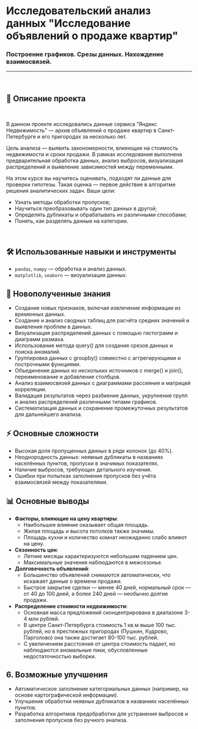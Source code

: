 # Исследовательский анализ данных "Исследование объявлений о продаже квартир"
### Построение графиков. Срезы данных. Нахождение взаимосвязей.
 

***
<br>


## 📌 Описание проекта

<br>

В данном проекте исследовались данные сервиса "Яндекс Недвижимость" — архив объявлений о продаже квартир в Санкт-Петербурге и его пригородах за несколько лет.

Цель анализа — выявить закономерности, влияющие на стоимость недвижимости и сроки продажи. В рамках исследования выполнена предварительная обработка данных, анализ выбросов, визуализация распределений и выявление зависимостей между переменными.

На этом курсе вы научитесь оценивать, подходят ли данные для проверки гипотезы. Такая  оценка — первое действие в алгоритме решения аналитических задач. 
Ваши цели:
- Узнать методы обработки пропусков;
- Научиться преобразовывать один тип данных в другой;
- Определять дубликаты и обрабатывать их различными способами;
- Понять, как разделять данные на категории.

<br>

## 🛠 Использованные навыки и инструменты
- `pandas`, `numpy` — обработка и анализ данных.
- `matplotlib`, `seaborn` — визуализация данных.


## 🎯 Новополученные знания
- Создание новых признаков, включая извлечение информации из временных данных.
- Создание и анализ сводных таблиц для расчёта средних значений и выявления проблем в данных.
- Визуализация распределений данных с помощью гистограмм и диаграмм размаха.
- Использование метода query() для создания срезов данных и поиска аномалий.
- Группировка данных с groupby() совместно с аггрегирующими и построчными функциями.
- Объединение данных из нескольких источников с merge() и join(), переименование и добавление столбцов.
- Анализ взаимосвязей данных с диаграммами рассеяния и матрицей корреляции.
- Валидация результатов через разбиение данных, укрупнение групп и анализ распределений различными типами графиков.
- Систематизация данных и сохранение промежуточных результатов для дальнейшего анализа.


## ⚡ Основные сложности
- Высокая доля пропущенных данных в ряде колонок (до 40%).
- Неоднородность данных: неявные дубликаты в названиях населённых пунктов, пропуски в значимых показателях.
- Наличие выбросов, требующих детального изучения.
- Ошибки при попытках заполнения пропусков без учёта взаимосвязей между показателями.

## 📊 Основные выводы
- **Факторы, влияющие на цену квартиры**:
  - Наибольшее влияние оказывает общая площадь.
  - Жилая площадь и высота потолков также значимы.
  - Площадь кухни и количество комнат неожиданно слабо влияют на цену.
- **Сезонность цен**:
  - Летние месяцы характеризуются небольшим падением цен.
  - Максимальные значения наблюдаются в межсезонье.
- **Долговечность объявлений**:
  - Большинство объявлений снимаются автоматически, что искажает данные о времени продажи.
  - Быстрое закрытие сделки — менее 40 дней, нормальный срок — от 40 до 100 дней, а более 240 дней — необычно долгие продажи.
- **Распределение стоимости недвижимости**:
  - Основная масса предложений сконцентрирована в диапазоне 3-4 млн рублей.
  - В центре Санкт-Петербурга стоимость 1 кв.м выше 100 тыс. рублей, но в престижных пригородах (Пушкин, Кудрово, Парголово) она также достигает 80-100 тыс. рублей.
  - С увеличением расстояния от центра стоимость падает, но наблюдаются аномальные пики, обусловленные недостаточностью выборки.

## 6. Возможные улучшения
- Автоматическое заполнение категориальных данных (например, на основе картографической информации).
- Улучшение обработки неявных дубликатов в названиях населённых пунктов.
- Разработка алгоритмов предобработки для устранения выбросов и заполнения пропусков без ручного анализа.

